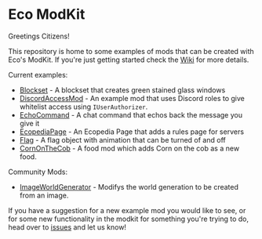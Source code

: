 # Eco ModKit

Greetings Citizens!

This repository is home to some examples of mods that can be created with Eco's ModKit. If you're just getting started check the [Wiki](https://wiki.play.eco/en/Mod_Development) for more details.

Current examples:
* [Blockset](Examples/Blockset) - A blockset that creates green stained glass windows
* [DiscordAccessMod](Examples/DiscordAccessMod) - An example mod that uses Discord roles to give whitelist access using ``IUserAuthorizer``.
* [EchoCommand](Examples/EchoCommand) - A chat command that echos back the message you give it
* [EcopediaPage](Examples/EcopediaPage) - An Ecopedia Page that adds a rules page for servers
* [Flag](Examples/Flag) - A flag object with animation that can be turned of and off
* [CornOnTheCob](Examples/CornOnTheCob) - A food mod which adds Corn on the cob as a new food.

Community Mods:
- [ImageWorldGenerator](CommunityMods/ImageWorldGenerator) - Modifys the world generation to be created from an image.

If you have a suggestion for a new example mod you would like to see, or for some new functionality in the modkit for something you're trying to do, head over to [issues](https://github.com/StrangeLoopGames/EcoModKit/issues) and let us know!
